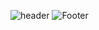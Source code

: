 ![header](https://capsule-render.vercel.app/api?type=shark&color=auto&height=200&section=header&text=안녕하세요&fontSize=40)
![Footer](https://capsule-render.vercel.app/api?type=waving&color=auto&height=200&section=footer)
<!--
**crayon18/crayon18** is a ✨ _special_ ✨ repository because its `README.md` (this file) appears on your GitHub profile.

Here are some ideas to get you started:

- 🔭 I’m currently working on ...
- 🌱 I’m currently learning ...
- 👯 I’m looking to collaborate on ...
- 🤔 I’m looking for help with ...
- 💬 Ask me about ...
- 📫 How to reach me: ...
- 😄 Pronouns: ...
- ⚡ Fun fact: ...
-->
